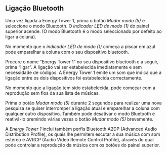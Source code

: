 ## Ligação Bluetooth

Uma vez ligada a Energy Tower 1, prima o botão *Mudar modo (5)*  e seleccione o modo Bluetooth. O *indicador LED de modo (1)* do painel superior acende. (O modo Bluetooth é o modo seleccionado por defeito ao ligar a coluna). 

No momento que o *indicador LED de modo (1)* começa a piscar em azul pode emparelhar a coluna com o seu dispositivo bluetooth.

Procure o nome “Energy Tower 1” no seu dispositivo bluetooth e a seguir, prima “ligar”. A ligação vai ser estabelecida imediatamente e sem necessidade de códigos. A Energy Tower 1 emite um som que indica que a ligação entre os dois dispositivos foi estabelecida correctamente. 

No momento que a ligação  tem sido estabelecida, pode começar com a reprodução sem fios da sua lista de músicas.

Prima o botão *Mudar modo (5)* durante 2 segundos para realizar uma nova pesquisa se quiser interromper a ligação atual e emparelhar a coluna com qualquer outro dispositivo. Também pode desativar o modo Bluetooth e reativá-lo premindo várias vezes o botão *Mudar modo (5)* brevemente.

A *Energy Tower 1* inclui também perfis Bluetooth A2DP (Advanced Audio Distribution Profile), os quais lhe permitem escutar a sua música com som estéreo e AVRCP (Audio Video Remote Control Profile), através do qual pode controlar a reprodução da música com os botões do painel superior.


